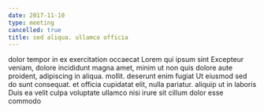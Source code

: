 ```yaml
---
date: 2017-11-10
type: meeting
cancelled: true
title: sed aliqua. ullamco officia
---
```

dolor tempor in ex exercitation occaecat Lorem qui ipsum sint Excepteur veniam, dolore incididunt magna amet, minim ut non quis dolore aute proident, adipiscing in aliqua. mollit. deserunt enim fugiat Ut eiusmod sed do sunt consequat. et officia cupidatat elit, nulla pariatur. aliquip ut in laboris Duis ea velit culpa voluptate ullamco nisi irure sit cillum dolor esse commodo